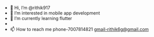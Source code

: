 - 👋 Hi, I’m @rithik917
- 👀 I’m interested in mobile app development
- 🌱 I’m currently learning flutter
-
- 📫 How to reach me 
   phone-7007814821
   gmail-rithik6g@gmail.com

<!---
rithik917/rithik917 is a ✨ special ✨ repository because its `README.md` (this file) appears on your GitHub profile.
You can click the Preview link to take a look at your changes.
--->
